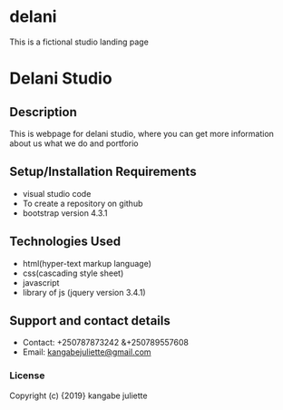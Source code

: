 # delani
This is a fictional studio landing page 
# Delani Studio
## Description
This is webpage for delani studio, where you can get more information about us what we do and portforio
## Setup/Installation Requirements
* visual studio code
* To create a repository on github
* bootstrap version 4.3.1
## Technologies Used
* html(hyper-text markup language)
* css(cascading style sheet)
* javascript
* library of js (jquery version 3.4.1)
## Support and contact details
* Contact: +250787873242 &+250789557608
* Email: kangabejuliette@gmail.com
### License
Copyright (c) {2019} kangabe juliette